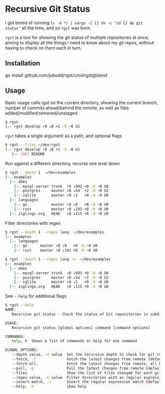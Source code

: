# Recursive Git Status

I got bored of running `ls -d */ | xargs -I {} sh -c "cd {} && git status"` all the time, and so `rgst` was born.

`rgst` is a tool for showing the git status of multiple repositories at once; aiming to display all the things I
need to know about my git repos, without having to check on them each in turn.


## Installation

go install github.com/jobodd/rgst/cmd/rgst@latest

## Usage

Basic usage calls rgst on the current directory, showing the current branch, number of commits ahead/behind the remote, as well as files added/modified/removed/unstaged.
```sh
$ rgst
|-- rgst develop ↑0 ↓0 +1 -0 ~0 U1
````

`rgst` takes a single argument as a path, and optional flags
```sh
$ rgst --files ~/dev/rgst
|-- rgst develop ↑0 ↓0 +1 -0 ~0 U1 
   |-- [AM] README
````

Run against a different directory, recurse one level down
```sh
$ rgst --depth 1  ~/dev/examples 
|-- examples                                                                                          
  |-- dbms                                                                                            
    |-- mysql-server trunk  ↑0 ↓993 +0 -0 ~0 U0 
    |-- postgres     master ↑0 ↓54  +2 -0 ~0 U2 
    |-- sqlite       master ↑0 ↓1   +0 -0 ~0 U0 
  |-- languages                                                                                       
    |-- go           master ↑0 ↓0   +0 -0 ~0 U0 
    |-- rust         master ↑0 ↓192 +0 -0 ~0 U0 
  |-- ziglings.org   HEAD   ↑0 ↓115 +0 -0 ~0 U0 
```

Filter directories with regex
```sh
$ rgst --depth 1 --regex lang  ~/dev/examples
|-- examples                                                                                     
  |-- languages                                                                                  
    |-- go      master ↑0 ↓0   +0 -0 ~0 U0 
    |-- rust    master ↑0 ↓192 +0 -0 ~0 U0 

$ rgst --depth 1 --regex lang -v  ~/dev/examples
|-- examples                                                                                          
  |-- dbms                                                                                            
    |-- mysql-server trunk  ↑0 ↓993 +0 -0 ~0 U0 
    |-- postgres     master ↑0 ↓54  +2 -0 ~0 U2 
    |-- sqlite       master ↑0 ↓1   +0 -0 ~0 U0 
  |-- ziglings.org   HEAD   ↑0 ↓115 +0 -0 ~0 U0 
```

See `--help` for additional flags
```sh
$ rgst --help
NAME:
   Recursive git status - Check the status of Git repositories in subdirectories

USAGE:
   Recursive git status [global options] command [command options]

COMMANDS:
   help, h  Shows a list of commands or help for one command

GLOBAL OPTIONS:
   --depth value, -d value  Set the recursion depth to check for git repos. Max: 5 (default: 0)
   --fetch, -f              Fetch the latest changes from remote (default: false)
   --fetch-all,             Fetch the latest changes from remote, all branches (default: false)
   --pull, -p               Pull the latest changes from remote (default: false)
   --files                  Show the list of files changed for each git directory (default: false)
   --regex value, -e value  Filter directories with an regular expression
   --invert-match, -v       Invert the regular expression match (default: false)
   --help, -h               show help
```
